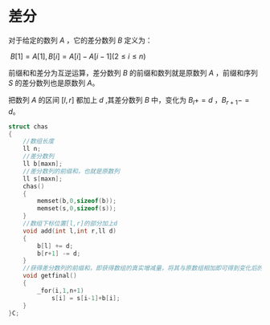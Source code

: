 # 差分

对于给定的数列 $A$ ，它的差分数列 $B$ 定义为：

​	$B[1]=A[1],B[i]=A[i]-A[i-1](2≤i≤n)$

前缀和和差分为互逆运算，差分数列 $B$ 的前缀和数列就是原数列 $A$ ，前缀和序列 $S$ 的差分数列也是原数列 $A$。

把数列 $A$ 的区间 $[l,r]$ 都加上 $d$ ,其差分数列 $B$ 中，变化为 $B_l+=d$ ，$B_{r+1}-=d$。

```c++
struct chas
{
	//数组长度
    ll n;
    //差分数列
    ll b[maxn];
    //差分数列的前缀和，也就是原数列
	ll s[maxn];
	chas()
	{
		memset(b,0,sizeof(b));
		memset(s,0,sizeof(s));
	}
    //数组下标位置[l,r]的部分加上d
	void add(int l,int r,ll d)
	{
		b[l] += d;
		b[r+1] -= d;
	}
    //获得差分数列的前缀和，即获得数组的真实增减量，将其与原数组相加即可得到变化后的数组
	void getfinal()
	{
		_for(i,1,n+1)
			s[i] = s[i-1]+b[i];
	}	
}C;
```

